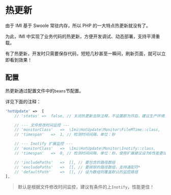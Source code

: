 # 热更新

由于 IMI 基于 Swoole 常驻内存，所以 PHP 的一大特点热更新就没有了。

为此，IMI 中实现了业务代码的热更新，方便开发调试、动态部署，支持平滑重载。

有了热更新，开发时只需要保存代码，短短几秒甚至一瞬间，刷新页面，就可以立即看到效果！

## 配置

热更新通过配置文件中的`beans`节配置。

详见下面的注释：

```php
'hotUpdate'	=>	[
	// 'status'	=>	false, // 关闭热更新去除注释，不设置即为开启，建议生产环境关闭

	// --- 文件修改时间监控 ---
	// 'monitorClass'	=>	\Imi\HotUpdate\Monitor\FileMTime::class,
	// 'timespan'	=>	1, // 检测时间间隔，单位：秒

	// --- Inotify 扩展监控 ---
	// 'monitorClass'	=>	\Imi\HotUpdate\Monitor\Inotify::class,
	// 'timespan'	=>	0, // 检测时间间隔，单位：秒，使用扩展建议设为0性能更佳

	// 'includePaths'	=>	[], // 要包含的路径数组
	// 'excludePaths'	=>	[], // 要排除的路径数组，支持通配符*
	// 'defaultPath'	=>	[], // 设为数组则覆盖默认的监控路径
],
```

> 默认是根据文件修改时间监控，建议有条件的上`Inotify`，性能更佳！